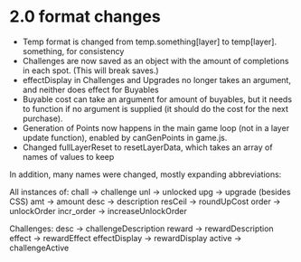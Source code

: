# 2.0 format changes

- Temp format is changed from temp.something[layer] to temp[layer]. something, for consistency
- Challenges are now saved as an object with the amount of completions in each spot. (This will break saves.)
- effectDisplay in Challenges and Upgrades no longer takes an argument, and neither does effect for Buyables
- Buyable cost can take an argument for amount of buyables, but it needs to function if no argument is supplied (it should do the cost for the next purchase).
- Generation of Points now happens in the main game loop (not in a layer update function), enabled by canGenPoints in game.js.
- Changed fullLayerReset to resetLayerData, which takes an array of names of values to keep

In addition, many names were changed, mostly expanding abbreviations:

All instances of: 
    chall -> challenge
    unl -> unlocked
    upg -> upgrade (besides CSS)
    amt -> amount
    desc -> description
    resCeil -> roundUpCost
    order -> unlockOrder
    incr_order -> increaseUnlockOrder

Challenges:
    desc -> challengeDescription
    reward -> rewardDescription
    effect -> rewardEffect
    effectDisplay -> rewardDisplay
    active -> challengeActive


